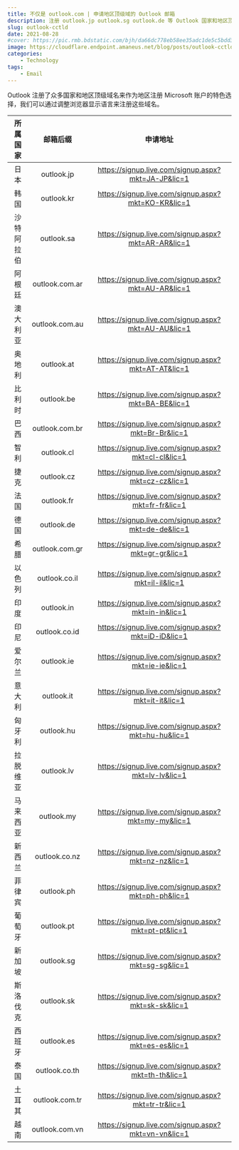 ```yaml
---
title: 不仅是 outlook.com | 申请地区顶级域的 Outlook 邮箱
description: 注册 outlook.jp outlook.sg outlook.de 等 Outlook 国家和地区顶级域邮箱。
slug: outlook-cctld
date: 2021-08-28
#cover: https://pic.rmb.bdstatic.com/bjh/da66dc778eb58ee35adc1de5c5bdd323.png
image: https://cloudflare.endpoint.amaneus.net/blog/posts/outlook-cctld/cover.webp
categories:
    - Technology
tags:
    - Email
---
```


Outlook 注册了众多国家和地区顶级域名来作为地区注册 Microsoft 账户的特色选择，我们可以通过调整浏览器显示语言来注册这些域名。

|所属国家|邮箱后缀|申请地址|
|:-:|:-:|:-:|
|日本|outlook.jp|https://signup.live.com/signup.aspx?mkt=JA-JP&lic=1|
|韩国|outlook.kr|https://signup.live.com/signup.aspx?mkt=KO-KR&lic=1|
|沙特阿拉伯|outlook.sa|https://signup.live.com/signup.aspx?mkt=AR-AR&lic=1|
|阿根廷|outlook.com.ar|https://signup.live.com/signup.aspx?mkt=AU-AR&lic=1|
|澳大利亚|outlook.com.au|https://signup.live.com/signup.aspx?mkt=AU-AU&lic=1|
|奥地利|outlook.at|https://signup.live.com/signup.aspx?mkt=AT-AT&lic=1|
|比利时|outlook.be|https://signup.live.com/signup.aspx?mkt=BA-BE&lic=1|
|巴西|outlook.com.br|https://signup.live.com/signup.aspx?mkt=Br-Br&lic=1|
|智利|outlook.cl|https://signup.live.com/signup.aspx?mkt=cl-cl&lic=1|
|捷克|outlook.cz|https://signup.live.com/signup.aspx?mkt=cz-cz&lic=1|
|法国|outlook.fr|https://signup.live.com/signup.aspx?mkt=fr-fr&lic=1|
|德国|outlook.de|https://signup.live.com/signup.aspx?mkt=de-de&lic=1|
|希腊|outlook.com.gr|https://signup.live.com/signup.aspx?mkt=gr-gr&lic=1|
|以色列|outlook.co.il|https://signup.live.com/signup.aspx?mkt=il-il&lic=1|
|印度|outlook.in|https://signup.live.com/signup.aspx?mkt=in-in&lic=1|
|印尼|outlook.co.id|https://signup.live.com/signup.aspx?mkt=iD-iD&lic=1|
|爱尔兰|outlook.ie|https://signup.live.com/signup.aspx?mkt=ie-ie&lic=1|
|意大利|outlook.it|https://signup.live.com/signup.aspx?mkt=it-it&lic=1|
|匈牙利|outlook.hu|https://signup.live.com/signup.aspx?mkt=hu-hu&lic=1|
|拉脱维亚|outlook.lv|https://signup.live.com/signup.aspx?mkt=lv-lv&lic=1|
|马来西亚|outlook.my|https://signup.live.com/signup.aspx?mkt=my-my&lic=1|
|新西兰|outlook.co.nz|https://signup.live.com/signup.aspx?mkt=nz-nz&lic=1|
|菲律宾|outlook.ph|https://signup.live.com/signup.aspx?mkt=ph-ph&lic=1|
|葡萄牙|outlook.pt|https://signup.live.com/signup.aspx?mkt=pt-pt&lic=1|
|新加坡|outlook.sg|https://signup.live.com/signup.aspx?mkt=sg-sg&lic=1|
|斯洛伐克|outlook.sk|https://signup.live.com/signup.aspx?mkt=sk-sk&lic=1|
|西班牙|outlook.es|https://signup.live.com/signup.aspx?mkt=es-es&lic=1|
|泰国|outlook.co.th|https://signup.live.com/signup.aspx?mkt=th-th&lic=1|
|土耳其|outlook.com.tr|https://signup.live.com/signup.aspx?mkt=tr-tr&lic=1|
|越南|outlook.com.vn|https://signup.live.com/signup.aspx?mkt=vn-vn&lic=1|
